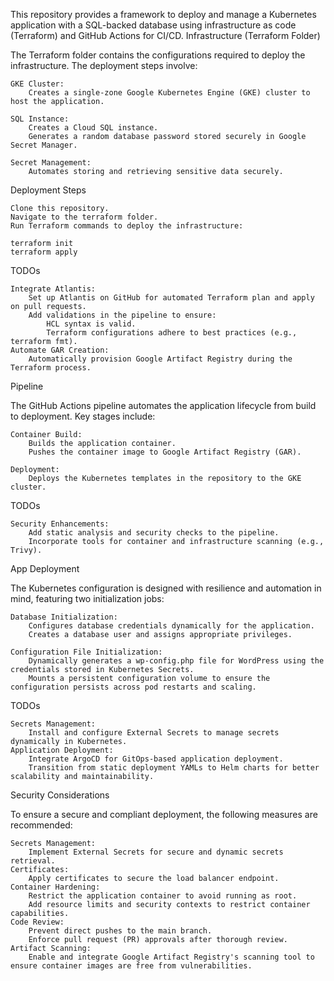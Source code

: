 This repository provides a framework to deploy and manage a Kubernetes application with a SQL-backed database using infrastructure as code (Terraform) and GitHub Actions for CI/CD.
Infrastructure (Terraform Folder)

The Terraform folder contains the configurations required to deploy the infrastructure. The deployment steps involve:

    GKE Cluster:
        Creates a single-zone Google Kubernetes Engine (GKE) cluster to host the application.

    SQL Instance:
        Creates a Cloud SQL instance.
        Generates a random database password stored securely in Google Secret Manager.

    Secret Management:
        Automates storing and retrieving sensitive data securely.

Deployment Steps

    Clone this repository.
    Navigate to the terraform folder.
    Run Terraform commands to deploy the infrastructure:

    terraform init
    terraform apply

TODOs

    Integrate Atlantis:
        Set up Atlantis on GitHub for automated Terraform plan and apply on pull requests.
        Add validations in the pipeline to ensure:
            HCL syntax is valid.
            Terraform configurations adhere to best practices (e.g., terraform fmt).
    Automate GAR Creation:
        Automatically provision Google Artifact Registry during the Terraform process.

Pipeline

The GitHub Actions pipeline automates the application lifecycle from build to deployment. Key stages include:

    Container Build:
        Builds the application container.
        Pushes the container image to Google Artifact Registry (GAR).

    Deployment:
        Deploys the Kubernetes templates in the repository to the GKE cluster.

TODOs

    Security Enhancements:
        Add static analysis and security checks to the pipeline.
        Incorporate tools for container and infrastructure scanning (e.g., Trivy).

App Deployment

The Kubernetes configuration is designed with resilience and automation in mind, featuring two initialization jobs:

    Database Initialization:
        Configures database credentials dynamically for the application.
        Creates a database user and assigns appropriate privileges.

    Configuration File Initialization:
        Dynamically generates a wp-config.php file for WordPress using the credentials stored in Kubernetes Secrets.
        Mounts a persistent configuration volume to ensure the configuration persists across pod restarts and scaling.

TODOs

    Secrets Management:
        Install and configure External Secrets to manage secrets dynamically in Kubernetes.
    Application Deployment:
        Integrate ArgoCD for GitOps-based application deployment.
        Transition from static deployment YAMLs to Helm charts for better scalability and maintainability.

Security Considerations

To ensure a secure and compliant deployment, the following measures are recommended:

    Secrets Management:
        Implement External Secrets for secure and dynamic secrets retrieval.
    Certificates:
        Apply certificates to secure the load balancer endpoint.
    Container Hardening:
        Restrict the application container to avoid running as root.
        Add resource limits and security contexts to restrict container capabilities.
    Code Review:
        Prevent direct pushes to the main branch.
        Enforce pull request (PR) approvals after thorough review.
    Artifact Scanning:
        Enable and integrate Google Artifact Registry's scanning tool to ensure container images are free from vulnerabilities.

